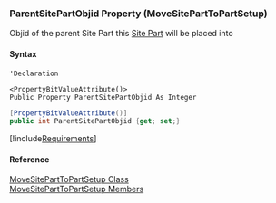 ### ParentSitePartObjid Property (MoveSitePartToPartSetup)

Objid of the parent Site Part this [Site Part](FChoice.Toolkits.Clarify~FChoice.Toolkits.Clarify.Interfaces.MoveSitePartToPartSetup~SitePartObjid.md) will be placed into

#### Syntax

```vbnet
'Declaration

<PropertyBitValueAttribute()>
Public Property ParentSitePartObjid As Integer
```

```csharp
[PropertyBitValueAttribute()]
public int ParentSitePartObjid {get; set;}
```

[!include[Requirements](../partials/requirements.md)]

#### Reference

[MoveSitePartToPartSetup Class](FChoice.Toolkits.Clarify~FChoice.Toolkits.Clarify.Interfaces.MoveSitePartToPartSetup.md)  
[MoveSitePartToPartSetup Members](FChoice.Toolkits.Clarify~FChoice.Toolkits.Clarify.Interfaces.MoveSitePartToPartSetup_members.md)